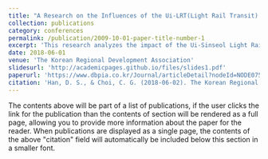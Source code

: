 ```yaml
---
title: "A Research on the Influences of the Ui-LRT(Light Rail Transit) on the Prices Surrounding Apartments. 우이신설선 건설이 주변 아파트 가격에 미치는 영향에 관한 연구"
collection: publications
category: conferences
permalink: /publication/2009-10-01-paper-title-number-1
excerpt: 'This research analyzes the impact of the Ui-Sinseol Light Rail Transit construction on nearby apartment prices in Seoul. The study employs multiple regression analysis to evaluate how proximity to the newly constructed rail line influences housing values, with a focus on regional differences. The results highlight that the western areas experienced more significant price changes compared to the eastern areas, likely due to the influence of Line 4. The findings emphasize the varying effects of transportation infrastructure on real estate markets depending on local conditions and existing transit options.'
date: 2018-06-01
venue: 'The Korean Regional Development Association'
slidesurl: 'http://academicpages.github.io/files/slides1.pdf'
paperurl: 'https://www.dbpia.co.kr/Journal/articleDetail?nodeId=NODE07564440'
citation: 'Han, D. S., & Choi, C. G. (2018-06-02). The Korean Regional Development Association Conference, Gyeonggi. 한다솜, 최창규. (2018-06-02). 한국지역개발학회 학술대회, 경기.'
---
```


The contents above will be part of a list of publications, if the user clicks the link for the publication than the contents of section will be rendered as a full page, allowing you to provide more information about the paper for the reader. When publications are displayed as a single page, the contents of the above "citation" field will automatically be included below this section in a smaller font.
